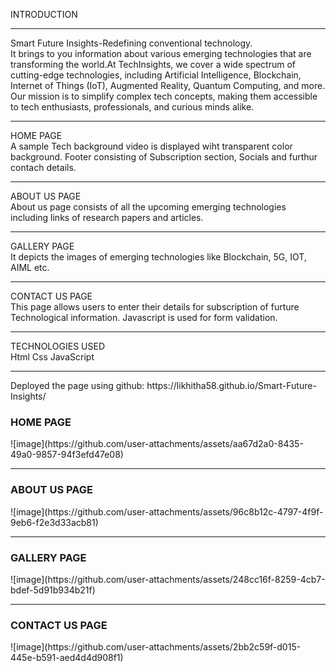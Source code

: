 INTRODUCTION
<hr>
Smart Future Insights-Redefining conventional technology. <br>It brings to you information about various emerging technologies that are transforming the world.At TechInsights, we cover a wide spectrum of cutting-edge technologies, including Artificial Intelligence, Blockchain, Internet of Things (IoT), Augmented Reality, Quantum Computing, and more. Our mission is to simplify complex tech concepts, making them accessible to tech enthusiasts, professionals, and curious minds alike.
<br>
<hr>
HOME PAGE
<BR>
A sample Tech background video is displayed wiht transparent color background. Footer consisting of Subscription section, Socials and furthur contach details.
<br><hr>
ABOUT US PAGE
<br>
About us page consists of all the upcoming emerging technologies including links of research papers and articles.
<br><hr>
GALLERY PAGE
<br>
It depicts the images of emerging technologies like Blockchain, 5G, IOT, AIML etc.
<br><hr>
CONTACT US PAGE
<br>
This page allows users to enter their details for subscription of furture Technological information. Javascript is used for form validation.
<br><hr>
TECHNOLOGIES USED
<br>
Html
Css
JavaScript
<hr>
Deployed the page using github: https://likhitha58.github.io/Smart-Future-Insights/
<H3>HOME PAGE</H3>
![image](https://github.com/user-attachments/assets/aa67d2a0-8435-49a0-9857-94f3efd47e08)
<HR>
<H3>ABOUT US PAGE</H3>
![image](https://github.com/user-attachments/assets/96c8b12c-4797-4f9f-9eb6-f2e3d33acb81)
<HR>
<H3>GALLERY PAGE</H3>
![image](https://github.com/user-attachments/assets/248cc16f-8259-4cb7-bdef-5d91b934b21f)
<HR>
<H3>CONTACT US PAGE</H3>
![image](https://github.com/user-attachments/assets/2bb2c59f-d015-445e-b591-aed4d4d908f1)







